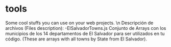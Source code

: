# tools
Some cool stuffs you can use on your web projects.
\n
Descripción de archivos (Files description):
-ElSalvadorTowns.js
	 Conjunto de  Arrays con los municipios de los 14 departamentos de El Salvador para ser utilizados en tu código.
	 (These are arrays  with all towns by State  from El Salvador). 
